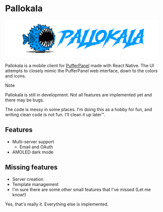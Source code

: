 # Pallokala

![](assets/images/banner.png)

Pallokala is a mobile client for [PufferPanel](https://www.pufferpanel.com) made with React Native. 
The UI attempts to closely mimic the PufferPanel web interface, down to the colors and icons.

> [!NOTE]  
> Pallokala is still in development. Not all features are implemented yet and there may be bugs.

The code is messy in some places. I'm doing this as a hobby for fun, and writing clean code is not fun. I'll clean it up later™️.

## Features

- Multi-server support
  - Email and OAuth 
- AMOLED dark mode

## Missing features

- Server creation
- Template management
- I'm sure there are some other small features that I've missed (Let me know!)

Yes, that's really it. Everything else is implemented.